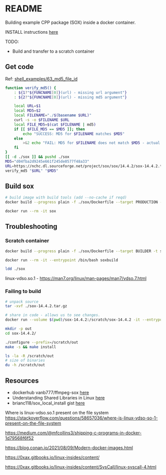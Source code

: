 # README

Building example CPP package (SOX) inside a docker container.  

INSTALL instructions [here](sox/sox-14.4.2/INSTALL)

TODO:

* Build and transfer to a scratch container

## Get code

Ref: [shell_examples/63_md5_file_id](https://github.com/chrisguest75/shell_examples/tree/master/63_md5_file_id)  

```sh
function verify_md5() {
    : ${1?"${FUNCNAME[0]}(url) - missing url argument"}
    : ${2?"${FUNCNAME[0]}(url) - missing md5 argument"}

    local URL=$1
    local MD5=$2
    local FILENAME="./$(basename $URL)"
    curl -s -o $FILENAME $URL 
    local FILE_MD5=$(cat $FILENAME | md5)
    if [[ $FILE_MD5 == $MD5 ]]; then
        echo "SUCCESS: MD5 for $FILENAME matches $MD5"
    else
        >&2 echo "FAIL: MD5 for $FILENAME does not match $MD5 - actual $FILE_MD5"
    fi 
}
[[ -d ./sox ]] && pushd ./sox 
MD5="d04fba2d9245e661f245de0577f48a33"
URL=https://nchc.dl.sourceforge.net/project/sox/sox/14.4.2/sox-14.4.2.tar.gz 
verify_md5 "$URL" "$MD5"
```

## Build sox

```sh
# build image with build tools (add --no-cache if reqd)
docker build --progress plain -f ./sox/Dockerfile --target PRODUCTION -t sox ./sox  

docker run --rm -it sox   
```

## Troubleshooting



### Scratch container

```sh
docker build --progress plain -f ./sox/Dockerfile --target BUILDER -t soxbuild ./sox 

docker run --rm -it --entrypoint /bin/bash soxbuild   

ldd ./sox


```

linux-vdso.so.1 - https://man7.org/linux/man-pages/man7/vdso.7.html

### Failing to build

```sh
# unpack source
tar -xvf ./sox-14.4.2.tar.gz 

# share in code - allows us to see changes. 
docker run --volume $(pwd)/sox-14.4.2:/scratch/sox-14.4.2 -it --entrypoint /bin/bash sox 

mkdir -p out
cd sox-14.4.2/

./configure --prefix=/scratch/out
make -s && make install

ls -la -R /scratch/out
# size of binaries
du -h /scratch/out
```

## Resources

* dockerhub vanb777/ffmpeg-sox [here](https://hub.docker.com/r/vanb777/ffmpeg-sox/dockerfile)  
* Understanding Shared Libraries in Linux [here](https://www.tecmint.com/understanding-shared-libraries-in-linux/#:~:text=By%20default%2C%20libraries%20are%20located,so.)  
* brianc118/sox_local_install gist [here](https://gist.github.com/brianc118/a71f6d41c4d105835f91d173f2f1cd5c)  

Where is linux-vdso.so.1 present on the file system https://stackoverflow.com/questions/58657036/where-is-linux-vdso-so-1-present-on-the-file-system

https://medium.com/@mfcollins3/shipping-c-programs-in-docker-1d79568f6f52

https://blog.conan.io/2021/08/09/Modern-docker-images.html

https://0xax.gitbooks.io/linux-insides/content/

https://0xax.gitbooks.io/linux-insides/content/SysCall/linux-syscall-4.html

